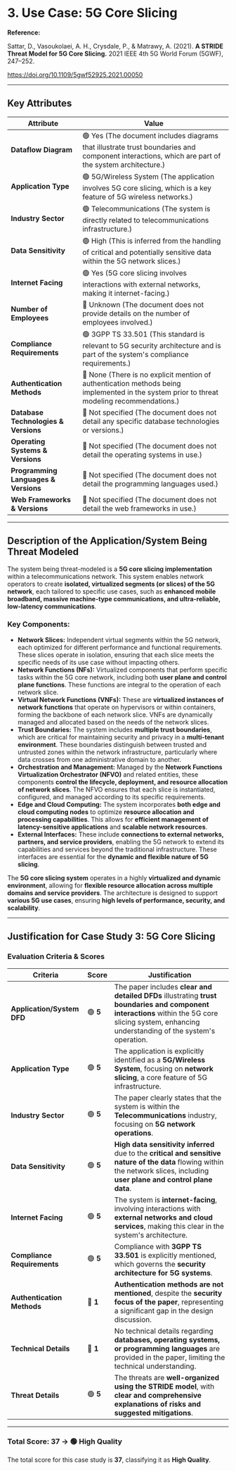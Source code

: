 # 3. Use Case: 5G Core Slicing

**Reference:**

Sattar, D., Vasoukolaei, A. H., Crysdale, P., & Matrawy, A. (2021). **A STRIDE Threat Model for 5G Core Slicing.** 2021 IEEE 4th 5G World Forum (5GWF), 247–252.

https://doi.org/10.1109/5gwf52925.2021.00050

---

## **Key Attributes**

| **Attribute** | **Value** |
| --- | --- |
| **Dataflow Diagram** | 🟢 Yes (The document includes diagrams that illustrate trust boundaries and component interactions, which are part of the system architecture.) |
| **Application Type** | 🟢 5G/Wireless System (The application involves 5G core slicing, which is a key feature of 5G wireless networks.) |
| **Industry Sector** | 🟢 Telecommunications (The system is directly related to telecommunications infrastructure.) |
| **Data Sensitivity** | 🟢 High (This is inferred from the handling of critical and potentially sensitive data within the 5G network slices.) |
| **Internet Facing** | 🟢 Yes (5G core slicing involves interactions with external networks, making it internet-facing.) |
| **Number of Employees** | 🔴 Unknown (The document does not provide details on the number of employees involved.) |
| **Compliance Requirements** | 🟢 3GPP TS 33.501 (This standard is relevant to 5G security architecture and is part of the system's compliance requirements.) |
| **Authentication Methods** | 🔴 None (There is no explicit mention of authentication methods being implemented in the system prior to threat modeling recommendations.) |
| **Database Technologies & Versions** | 🔴 Not specified (The document does not detail any specific database technologies or versions.) |
| **Operating Systems & Versions** | 🔴 Not specified (The document does not detail the operating systems in use.) |
| **Programming Languages & Versions** | 🔴 Not specified (The document does not detail the programming languages used.) |
| **Web Frameworks & Versions** | 🔴 Not specified (The document does not detail the web frameworks in use.) |

---

## **Description of the Application/System Being Threat Modeled**

The system being threat-modeled is a **5G core slicing implementation** within a telecommunications network. This system enables network operators to create **isolated, virtualized segments (or slices) of the 5G network**, each tailored to specific use cases, such as **enhanced mobile broadband, massive machine-type communications, and ultra-reliable, low-latency communications**.

### **Key Components:**

- **Network Slices:** Independent virtual segments within the 5G network, each optimized for different performance and functional requirements. These slices operate in isolation, ensuring that each slice meets the specific needs of its use case without impacting others.
- **Network Functions (NFs):** Virtualized components that perform specific tasks within the 5G core network, including both **user plane and control plane functions**. These functions are integral to the operation of each network slice.
- **Virtual Network Functions (VNFs):** These are **virtualized instances of network functions** that operate on hypervisors or within containers, forming the backbone of each network slice. VNFs are dynamically managed and allocated based on the needs of the network slices.
- **Trust Boundaries:** The system includes **multiple trust boundaries**, which are critical for maintaining security and privacy in a **multi-tenant environment**. These boundaries distinguish between trusted and untrusted zones within the network infrastructure, particularly where data crosses from one administrative domain to another.
- **Orchestration and Management:** Managed by the **Network Functions Virtualization Orchestrator (NFVO)** and related entities, these components **control the lifecycle, deployment, and resource allocation of network slices**. The NFVO ensures that each slice is instantiated, configured, and managed according to its specific requirements.
- **Edge and Cloud Computing:** The system incorporates **both edge and cloud computing nodes** to optimize **resource allocation and processing capabilities**. This allows for **efficient management of latency-sensitive applications** and **scalable network resources**.
- **External Interfaces:** These include **connections to external networks, partners, and service providers**, enabling the 5G network to extend its capabilities and services beyond the traditional infrastructure. These interfaces are essential for the **dynamic and flexible nature of 5G slicing**.

The **5G core slicing system** operates in a highly **virtualized and dynamic environment**, allowing for **flexible resource allocation across multiple domains and service providers**. The architecture is designed to support **various 5G use cases**, ensuring **high levels of performance, security, and scalability**.

---

## **Justification for Case Study 3: 5G Core Slicing**

### **Evaluation Criteria & Scores**

| **Criteria** | **Score** | **Justification** |
| --- | --- | --- |
| **Application/System DFD** | 🟢 **5** | The paper includes **clear and detailed DFDs** illustrating **trust boundaries and component interactions** within the 5G core slicing system, enhancing understanding of the system's operation. |
| **Application Type** | 🟢 **5** | The application is explicitly identified as a **5G/Wireless System**, focusing on **network slicing**, a core feature of 5G infrastructure. |
| **Industry Sector** | 🟢 **5** | The paper clearly states that the system is within the **Telecommunications** industry, focusing on **5G network operations**. |
| **Data Sensitivity** | 🟢 **5** | **High data sensitivity inferred** due to the **critical and sensitive nature of the data** flowing within the network slices, including **user plane and control plane data**. |
| **Internet Facing** | 🟢 **5** | The system is **internet-facing**, involving interactions with **external networks and cloud services**, making this clear in the system's architecture. |
| **Compliance Requirements** | 🟢 **5** | Compliance with **3GPP TS 33.501** is explicitly mentioned, which governs the **security architecture for 5G systems**. |
| **Authentication Methods** | 🔴 **1** | **Authentication methods are not mentioned**, despite the **security focus of the paper**, representing a significant gap in the design discussion. |
| **Technical Details** | 🔴 **1** | No technical details regarding **databases, operating systems, or programming languages** are provided in the paper, limiting the technical understanding. |
| **Threat Details** | 🟢 **5** | The threats are **well-organized using the STRIDE model**, with **clear and comprehensive explanations of risks and suggested mitigations**. |

---

### **Total Score: 37 → 🟢 High Quality**

The total score for this case study is **37**, classifying it as **High Quality**.